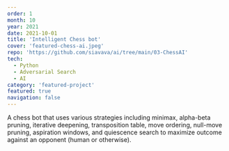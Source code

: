 ```yaml
---
order: 1
month: 10
year: 2021
date: 2021-10-01
title: 'Intelligent Chess bot'
cover: 'featured-chess-ai.jpeg'
repo: 'https://github.com/siavava/ai/tree/main/03-ChessAI'
tech:
  - Python
  - Adversarial Search
  - AI
category: 'featured-project'
featured: true
navigation: false
---
```


A chess bot that uses various strategies including
<highlight> minimax, alpha-beta pruning, iterative deepening,
transposition table, move ordering, null-move pruning,
aspiration windows, and quiescence search </highlight> to maximize outcome
against an opponent (human or otherwise).
